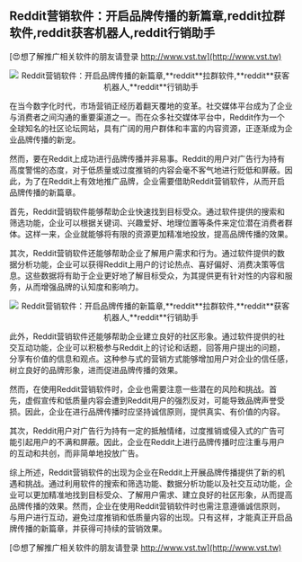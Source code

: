 ## **Reddit营销软件：开启品牌传播的新篇章,**reddit**拉群软件,**reddit**获客机器人,**reddit**行销助手**

[😍想了解推广相关软件的朋友请登录 http://www.vst.tw](http://www.vst.tw)

 <center><img src="https://vst.tw/MP4/tuiguang/png/1.png" alt="Reddit营销软件：开启品牌传播的新篇章,**reddit**拉群软件,**reddit**获客机器人,**reddit**行销助手"></center>

在当今数字化时代，市场营销正经历着翻天覆地的变革。社交媒体平台成为了企业与消费者之间沟通的重要渠道之一。而在众多社交媒体平台中，Reddit作为一个全球知名的社区论坛网站，具有广阔的用户群体和丰富的内容资源，正逐渐成为企业品牌传播的新宠。

然而，要在Reddit上成功进行品牌传播并非易事。Reddit的用户对广告行为持有高度警惕的态度，对于低质量或过度推销的内容会毫不客气地进行贬低和屏蔽。因此，为了在Reddit上有效地推广品牌，企业需要借助Reddit营销软件，从而开启品牌传播的新篇章。

首先，Reddit营销软件能够帮助企业快速找到目标受众。通过软件提供的搜索和筛选功能，企业可以根据关键词、兴趣爱好、地理位置等条件来定位潜在消费者群体。这样一来，企业就能够将有限的资源更加精准地投放，提高品牌传播的效果。

其次，Reddit营销软件还能够帮助企业了解用户需求和行为。通过软件提供的数据分析功能，企业可以获得Reddit上用户的讨论热点、喜好偏好、消费决策等信息。这些数据将有助于企业更好地了解目标受众，为其提供更有针对性的内容和服务，从而增强品牌的认知度和影响力。

 <center><img src="https://vst.tw/MP4/tuiguang/png/2.png" alt="Reddit营销软件：开启品牌传播的新篇章,**reddit**拉群软件,**reddit**获客机器人,**reddit**行销助手"></center>

此外，Reddit营销软件还能够帮助企业建立良好的社区形象。通过软件提供的社交互动功能，企业可以积极参与Reddit上的讨论和话题，回答用户提出的问题，分享有价值的信息和观点。这种参与式的营销方式能够增加用户对企业的信任感，树立良好的品牌形象，进而促进品牌传播的效果。

然而，在使用Reddit营销软件时，企业也需要注意一些潜在的风险和挑战。首先，虚假宣传和低质量内容会遭到Reddit用户的强烈反对，可能导致品牌声誉受损。因此，企业在进行品牌传播时应坚持诚信原则，提供真实、有价值的内容。

其次，Reddit用户对广告行为持有一定的抵触情绪，过度推销或侵入式的广告可能引起用户的不满和屏蔽。因此，企业在Reddit上进行品牌传播时应注重与用户的互动和共创，而非简单地投放广告。

综上所述，Reddit营销软件的出现为企业在Reddit上开展品牌传播提供了新的机遇和挑战。通过利用软件的搜索和筛选功能、数据分析功能以及社交互动功能，企业可以更加精准地找到目标受众、了解用户需求、建立良好的社区形象，从而提高品牌传播的效果。然而，企业在使用Reddit营销软件时也需注意遵循诚信原则，与用户进行互动，避免过度推销和低质量内容的出现。只有这样，才能真正开启品牌传播的新篇章，并获得可持续的营销效果。

[😍想了解推广相关软件的朋友请登录 http://www.vst.tw](http://www.vst.tw)



